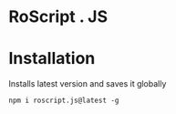 # RoScript . JS

# Installation

Installs latest version and saves it globally

`npm i roscript.js@latest -g` 

